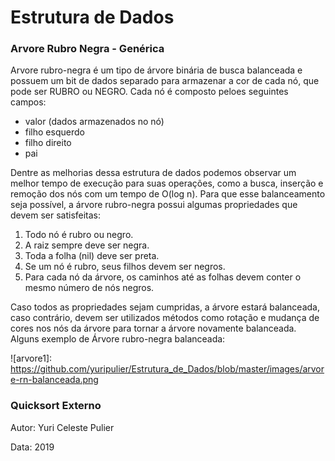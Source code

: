 # Estrutura de Dados



### Arvore Rubro Negra - Genérica

Arvore rubro-negra é um tipo de árvore binária de busca balanceada e possuem um bit de dados separado para armazenar a cor de cada nó, que pode ser RUBRO ou NEGRO.
Cada nó é composto peloes seguintes campos:
- valor (dados armazenados no nó)
- filho esquerdo
- filho direito
- pai

Dentre as melhorias dessa estrutura de dados podemos observar um melhor tempo de execução para suas operações, como a busca, inserção e remoção dos nós com um tempo de O(log n). Para que esse balanceamento seja possível, a árvore rubro-negra possui algumas propriedades que devem ser satisfeitas:
1. Todo nó é rubro ou negro.
2. A raiz sempre deve ser negra.
3. Toda a folha (nil) deve ser preta.
4. Se um nó é rubro, seus filhos devem ser negros.
5. Para cada nó da árvore, os caminhos até as folhas devem conter o mesmo número de nós negros.

Caso todos as propriedades sejam cumpridas, a árvore estará balanceada, caso contrário, devem ser utilizados métodos como rotação e mudança de cores nos nós da árvore para tornar a árvore novamente balanceada.
Alguns exemplo de Árvore rubro-negra balanceada:

![arvore1]: https://github.com/yuripulier/Estrutura_de_Dados/blob/master/images/arvore-rn-balanceada.png


### Quicksort Externo



Autor: Yuri Celeste Pulier

Data: 2019
